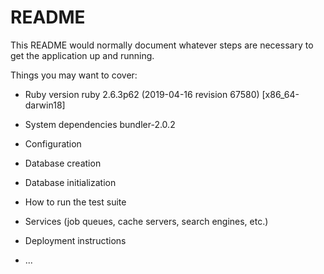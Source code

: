 # README

This README would normally document whatever steps are necessary to get the
application up and running.

Things you may want to cover:

* Ruby version
ruby 2.6.3p62 (2019-04-16 revision 67580) [x86_64-darwin18]
* System dependencies
bundler-2.0.2
* Configuration

* Database creation

* Database initialization

* How to run the test suite

* Services (job queues, cache servers, search engines, etc.)

* Deployment instructions

* ...
